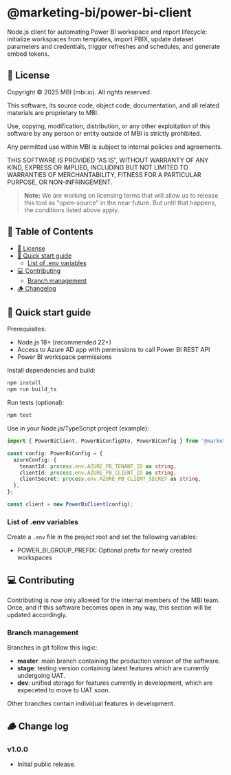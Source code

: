 # @marketing-bi/power-bi-client

Node.js client for automating Power BI workspace and report lifecycle: initialize workspaces from templates, import
PBIX, update dataset parameters and credentials, trigger refreshes and schedules, and generate embed tokens.

## 📝 License

Copyright © 2025 MBI (mbi.io). All rights reserved.

This software, its source code, object code, documentation, and all related materials are proprietary to MBI.

Use, copying, modification, distribution, or any other exploitation of this software by any person or entity outside of
MBI is strictly prohibited.

Any permitted use within MBI is subject to internal policies and agreements.

THIS SOFTWARE IS PROVIDED “AS IS”, WITHOUT WARRANTY OF ANY KIND, EXPRESS OR IMPLIED, INCLUDING BUT NOT LIMITED TO
WARRANTIES OF MERCHANTABILITY, FITNESS FOR A PARTICULAR PURPOSE, OR NON-INFRINGEMENT.

> **Note:** We are working on licensing terms that will allow us to release this tool as "open-source" in the near
> future. But until that happens, the conditions listed above apply.

## 📄 Table of Contents

- [📝 License](#📝-license)
- [🚀 Quick start guide](#🚀-quick-start-guide)
  - [List of .env variables](#list-of-env-variables)
- [💻 Contributing](#💻-contributing)
  - [Branch management](#branch-management)
- [🪵 Changelog](#🪵-change-log)

## 🚀 Quick start guide

Prerequisites:

- Node.js 18+ (recommended 22+)
- Access to Azure AD app with permissions to call Power BI REST API
- Power BI workspace permissions

Install dependencies and build:

```bash
npm install
npm run build_ts
```

Run tests (optional):

```bash
npm test
```

Use in your Node.js/TypeScript project (example):

```ts
import { PowerBiClient, PowerBiConfigDto, PowerBiConfig } from '@marketing-bi/power-bi-client';

const config: PowerBiConfig = {
  azureConfig: {
    tenantId: process.env.AZURE_PB_TENANT_ID as string,
    clientId: process.env.AZURE_PB_CLIENT_ID as string,
    clientSecret: process.env.AZURE_PB_CLIENT_SECRET as string,
  },
};

const client = new PowerBiClient(config);
```

### List of .env variables

Create a `.env` file in the project root and set the following variables:

- POWER_BI_GROUP_PREFIX: Optional prefix for newly created workspaces

## 💻 Contributing

Contributing is now only allowed for the internal members of the MBI team. Once, and if this software becomes open in
any way, this section will be updated accordingly.

### Branch management

Branches in git follow this logic:

- **master**: main branch containing the production version of the software.
- **stage**: testing version containing latest features which are currently undergoing UAT.
- **dev**: unified storage for features currently in development, which are expeceted to move to UAT soon.

Other branches contain individual features in development.

## 🪵 Change log

### v1.0.0

- Initial public release.
